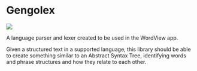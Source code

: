 # Gengolex
[![](https://jitpack.io/v/word-view/gengolex.svg)](https://jitpack.io/#word-view/gengolex)

A language parser and lexer created to be used in the WordView app.

Given a structured text in a supported language, this library 
should be able to create something similar to an Abstract Syntax Tree, 
identifying words and phrase structures and how they relate to each other.

